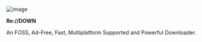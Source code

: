 ![image](https://github.com/user-attachments/assets/36aead59-6019-4e93-970a-5978faba6ff0)

<strong>Re://DOWN</strong>
 
An FOSS, Ad-Free, Fast, Multiplatform Supported and Powerful Downloader. 
